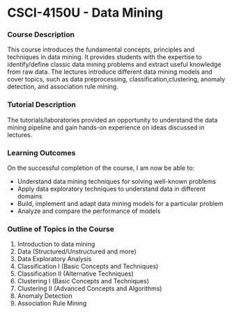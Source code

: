# CSCI-4150U - Data Mining

### Course Description
This course introduces the fundamental concepts, principles and techniques in data mining. It provides students with the expertise to identify/define classic data mining problems and extract useful knowledge from raw data. The lectures introduce different data mining models and cover topics, such as data preprocessing, classification,clustering, anomaly detection, and association rule mining. 

### Tutorial Description
The tutorials/laboratories provided an opportunity to understand the data mining pipeline and gain hands-on experience on ideas discussed in lectures.

### Learning Outcomes
On the successful completion of the course, I am now be able to:
  - Understand data mining techniques for solving well-known problems
  - Apply data exploratory techniques to understand data in different domains
  - Build, implement and adapt data mining models for a particular problem
  - Analyze and compare the performance of models

### Outline of Topics in the Course
1. Introduction to data mining
2. Data (Structured/Unstructured and more)
3. Data Exploratory Analysis
4. Classification I (Basic Concepts and Techniques)
5. Classification II (Alternative Techniques)
6. Clustering I (Basic Concepts and Techniques)
7. Clustering II (Advanced Concepts and Algorithms)
8. Anomaly Detection
9. Association Rule Mining
